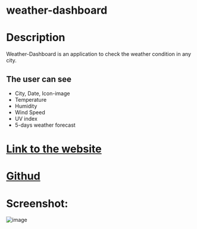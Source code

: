 # weather-dashboard

# Description
Weather-Dashboard is an application to check the weather condition in any city. 

## The user can see
* City, Date, Icon-image
* Temperature
* Humidity
* Wind Speed
* UV index
* 5-days weather forecast 

# [Link to the website](https://irina256.github.io/weather-dashboard/)
# [Githud](https://github.com/Irina256/weather-dashboard)


# Screenshot:
![image](https://user-images.githubusercontent.com/43459199/100170285-49504680-2e93-11eb-8eb3-cff2765b56bf.png)
